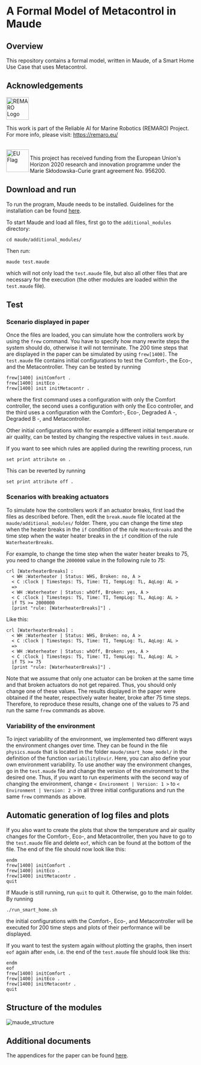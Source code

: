 # A Formal Model of Metacontrol in Maude
## Overview
This repository contains a formal model, written in Maude, of a Smart Home Use Case that uses Metacontrol.

## Acknowledgements

<a href="https://remaro.eu/">
    <img height="60" alt="REMARO Logo" src="https://remaro.eu/wp-content/uploads/2020/09/remaro1-right-1024.png">
</a>

This work is part of the Reliable AI for Marine Robotics (REMARO) Project. For more info, please visit: <a href="https://remaro.eu/">https://remaro.eu/

<br>

<a href="https://research-and-innovation.ec.europa.eu/funding/funding-opportunities/funding-programmes-and-open-calls/horizon-2020_en">
    <img align="left" height="60" alt="EU Flag" src="https://remaro.eu/wp-content/uploads/2020/09/flag_yellow_low.jpg">
</a>

This project has received funding from the European Union's Horizon 2020 research and innovation programme under the Marie Skłodowska-Curie grant agreement No. 956200.

## Download and run
To run the program, Maude needs to be installed. Guidelines for the installation can be found [here](http://maude.cs.illinois.edu/w/index.php/Maude_download_and_installation).

To start Maude and load all files, first go to the `additional_modules` directory:
```
cd maude/additional_modules/
```

Then run:
```
maude test.maude
```

which will not only load the `test.maude` file, but also all other files that are necessary for the execution (the other modules are loaded within the `test.maude` file).

## Test
### Scenario displayed in paper
Once the files are loaded, you can simulate how the controllers work by using the `frew` command. You have to specify how many rewrite steps the system should do, otherwise it will not terminate. The 200 time steps that are displayed in the paper can be simulated by using `frew[1400]`. The `test.maude` file contains initial configurations to test the Comfort-, the Eco-, and the Metacontroller. They can be tested by running
```
frew[1400] initComfort .
frew[1400] initEco .
frew[1400] init initMetacontr .
```
where the first command uses a configuration with only the Comfort controller, the second uses a configuration with only the Eco controller, and the third uses a configuration with the Comfort-, Eco-, Degraded A -, Degraded B -, and Metacontroller.

Other initial configurations with for example a different initial temperature or air quality, can be tested by changing the respective values in `test.maude`.

If you want to see which rules are applied during the rewriting process, run
```
set print attribute on .
```
This can be reverted by running
```
set print attribute off .
```

### Scenarios with breaking actuators
To simulate how the controllers work if an actuator breaks, first load the files as described before. Then, edit the `break.maude` file located at the `maude/additional_modules/` folder. There, you can change the time step when the heater breaks in the `if` condition of the rule `HeaterBreaks` and the time step when the water heater breaks in the `if` condition of the rule `WaterheaterBreaks`.

For example, to change the time step when the water heater breaks to 75, you need to change the `2000000` value in the following rule to 75:
```
crl [WaterheaterBreaks] :
  < WH :Waterheater | Status: WHS, Broken: no, A >
  < C :Clock | Timesteps: TS, Time: TI, TempLog: TL, AqLog: AL >
  =>
  < WH :Waterheater | Status: whOff, Broken: yes, A >
  < C :Clock | Timesteps: TS, Time: TI, TempLog: TL, AqLog: AL >
  if TS >= 2000000
  [print "rule: [WaterheaterBreaks]"] .
```

Like this:
```
crl [WaterheaterBreaks] :
  < WH :Waterheater | Status: WHS, Broken: no, A >
  < C :Clock | Timesteps: TS, Time: TI, TempLog: TL, AqLog: AL >
  =>
  < WH :Waterheater | Status: whOff, Broken: yes, A >
  < C :Clock | Timesteps: TS, Time: TI, TempLog: TL, AqLog: AL >
  if TS >= 75
  [print "rule: [WaterheaterBreaks]"] .
```

Note that we assume that only one actuator can be broken at the same time and that broken actuators do not get repaired. Thus, you should only change one of these values. The results displayed in the paper were obtained if the heater, respectively water heater, broke after 75 time steps. Therefore, to reproduce these results, change one of the values to 75 and run the same `frew` commands as above.

### Variability of the environment
To inject variability of the environment, we implemented two different ways the environment changes over time. They can be found in the file `physics.maude` that is located in the folder `maude/smart_home_model/` in the definition of the function `variabilityEnvir`. Here, you can also define your own environment variability.
To use another way the environment changes, go in the `test.maude` file and change the version of the environment to the desired one. Thus, if you want to run experiments with the second way of changing the environment, change `< Environment | Version: 1 >` to `< Environment | Version: 2 >` in all three initial configurations and run the same `frew` commands as above.

## Automatic generation of log files and plots
If you also want to create the plots that show the temperature and air quality changes for the Comfort-, Eco-, and Metacontroller, then you have to go to the `test.maude` file and delete `eof`, which can be found at the bottom of the file. The end of the file should now look like this:
```
endm
frew[1400] initComfort .
frew[1400] initEco .
frew[1400] initMetacontr .
quit
```
If Maude is still running, run `quit` to quit it. Otherwise, go to the main folder. By running
```
./run_smart_home.sh
```
the initial configurations with the Comfort-, Eco-, and Metacontroller will be executed for 200 time steps and plots of their performance will be displayed.

If you want to test the system again without plotting the graphs, then insert `eof` again after `endm`, i.e. the end of the `test.maude` file should look like this:
```
endm
eof
frew[1400] initComfort .
frew[1400] initEco .
frew[1400] initMetacontr .
quit
```

## Structure of the modules
![maude_structure](https://user-images.githubusercontent.com/58590193/165742281-a26e551d-13c9-4d05-bea5-389ccb715946.png)

## Additional documents
The appendices for the paper can be found [here](https://github.com/JulianePa/Maude_Metacontrol/blob/461bde7ca4778d3b33a92848011c3374d0a0eeee/documents/appendix.pdf).

